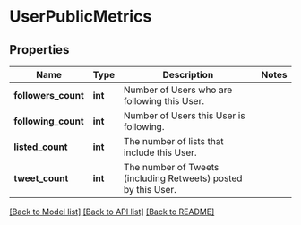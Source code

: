 # UserPublicMetrics

## Properties
Name | Type | Description | Notes
------------ | ------------- | ------------- | -------------
**followers_count** | **int** | Number of Users who are following this User. | 
**following_count** | **int** | Number of Users this User is following. | 
**listed_count** | **int** | The number of lists that include this User. | 
**tweet_count** | **int** | The number of Tweets (including Retweets) posted by this User. | 

[[Back to Model list]](../../README.md#documentation-for-models) [[Back to API list]](../../README.md#documentation-for-api-endpoints) [[Back to README]](../../README.md)

